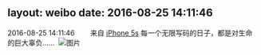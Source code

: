 layout: weibo
date: 2016-08-25 14:11:46
---
2016-08-25 14:11:46  &nbsp;&nbsp;&nbsp;&nbsp;&nbsp;&nbsp; 来自 <a href="sinaweibo://customweibosource" rel="nofollow">iPhone 5s</a>
每一个无限写码的日子，都是对生命的巨大辜负…… ​​​
![图片](https://ww2.sinaimg.cn/large/6d2a6003jw1f75ypl9oadj20ku0rswkg.jpg)
